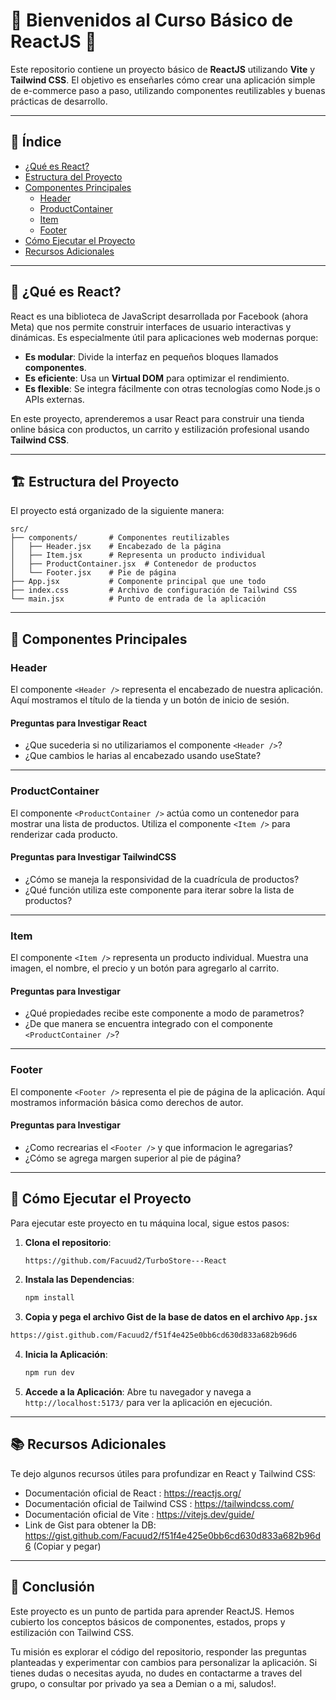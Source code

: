 # 🚀 **Bienvenidos al Curso Básico de ReactJS** 🚀

Este repositorio contiene un proyecto básico de **ReactJS** utilizando **Vite** y **Tailwind CSS**. El objetivo es enseñarles cómo crear una aplicación simple de e-commerce paso a paso, utilizando componentes reutilizables y buenas prácticas de desarrollo.

---

## 📝 **Índice**

- [¿Qué es React?](#qué-es-react)
- [Estructura del Proyecto](#estructura-del-proyecto)
- [Componentes Principales](#componentes-principales)
   - [Header](#header)
   - [ProductContainer](#productcontainer)
   - [Item](#item)
   - [Footer](#footer)
- [Cómo Ejecutar el Proyecto](#cómo-ejecutar-el-proyecto)
- [Recursos Adicionales](#recursos-adicionales)

---

## 🌟 **¿Qué es React?**

React es una biblioteca de JavaScript desarrollada por Facebook (ahora Meta) que nos permite construir interfaces de usuario interactivas y dinámicas. Es especialmente útil para aplicaciones web modernas porque:

- **Es modular**: Divide la interfaz en pequeños bloques llamados **componentes**.
- **Es eficiente**: Usa un **Virtual DOM** para optimizar el rendimiento.
- **Es flexible**: Se integra fácilmente con otras tecnologías como Node.js o APIs externas.

En este proyecto, aprenderemos a usar React para construir una tienda online básica con productos, un carrito y estilización profesional usando **Tailwind CSS**.

---

## 🏗️ **Estructura del Proyecto**

El proyecto está organizado de la siguiente manera:
```
src/
├── components/       # Componentes reutilizables
│   ├── Header.jsx    # Encabezado de la página
│   ├── Item.jsx      # Representa un producto individual
│   ├── ProductContainer.jsx  # Contenedor de productos
│   └── Footer.jsx    # Pie de página
├── App.jsx           # Componente principal que une todo
├── index.css         # Archivo de configuración de Tailwind CSS
└── main.jsx          # Punto de entrada de la aplicación
```

---

## 🧩 **Componentes Principales**

### **Header**

El componente `<Header />` representa el encabezado de nuestra aplicación. Aquí mostramos el título de la tienda y un botón de inicio de sesión.

#### **Preguntas para Investigar React**
- ¿Que sucederia si no utilizariamos el componente `<Header />`?
- ¿Que cambios le harias al encabezado usando useState?

---

### **ProductContainer**

El componente `<ProductContainer />` actúa como un contenedor para mostrar una lista de productos. Utiliza el componente `<Item />` para renderizar cada producto.

#### **Preguntas para Investigar TailwindCSS**
- ¿Cómo se maneja la responsividad de la cuadrícula de productos?
- ¿Qué función utiliza este componente para iterar sobre la lista de productos?

---

### **Item**

El componente `<Item />` representa un producto individual. Muestra una imagen, el nombre, el precio y un botón para agregarlo al carrito.

#### **Preguntas para Investigar**
- ¿Qué propiedades recibe este componente a modo de parametros?
- ¿De que manera se encuentra integrado con el componente `<ProductContainer />`?

---

### **Footer**

El componente `<Footer />` representa el pie de página de la aplicación. Aquí mostramos información básica como derechos de autor.

#### **Preguntas para Investigar**
- ¿Como recrearias el `<Footer />` y que informacion le agregarias?
- ¿Cómo se agrega margen superior al pie de página?

---

## 🚀 **Cómo Ejecutar el Proyecto**

Para ejecutar este proyecto en tu máquina local, sigue estos pasos:

1. **Clona el repositorio**:
   ```bash
   https://github.com/Facuud2/TurboStore---React
   ```

2. **Instala las Dependencias**:
   ```bash
   npm install
   ```
3. **Copia y pega el archivo Gist de la base de datos en el archivo `App.jsx`**
```bash
https://gist.github.com/Facuud2/f51f4e425e0bb6cd630d833a682b96d6
```

4. **Inicia la Aplicación**:
   ```bash
   npm run dev
   ```

5. **Accede a la Aplicación**:
   Abre tu navegador y navega a `http://localhost:5173/` para ver la aplicación en ejecución.

---

## 📚 **Recursos Adicionales**
Te dejo algunos recursos útiles para profundizar en React y Tailwind CSS: 

- Documentación oficial de React : https://reactjs.org/ 
- Documentación oficial de Tailwind CSS : https://tailwindcss.com/ 
- Documentación oficial de Vite : https://vitejs.dev/guide/ 
- Link de Gist para obtener la DB: https://gist.github.com/Facuud2/f51f4e425e0bb6cd630d833a682b96d6 (Copiar y pegar)

---
## 🎉 Conclusión  

Este proyecto es un punto de partida para aprender ReactJS. Hemos cubierto los conceptos básicos de componentes, estados, props y estilización con Tailwind CSS.  

Tu misión es explorar el código del repositorio, responder las preguntas planteadas y experimentar con cambios para personalizar la aplicación. Si tienes dudas o necesitas ayuda, no dudes en contactarme a traves del grupo, o consultar por privado ya sea a Demian o a mi, saludos!. 